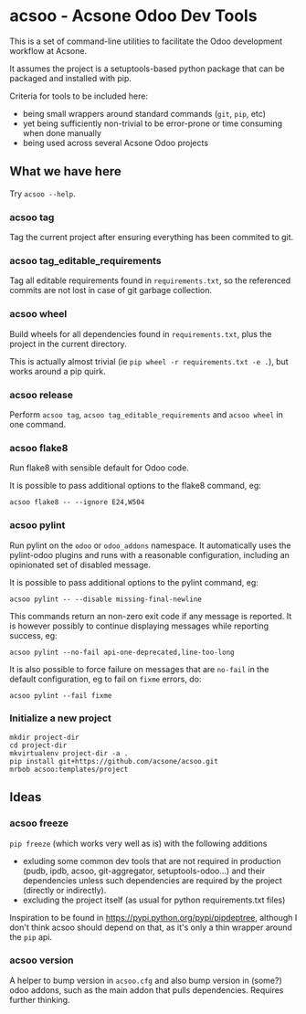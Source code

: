 # acsoo - Acsone Odoo Dev Tools

This is a set of command-line utilities to facilitate
the Odoo development workflow at Acsone.

It assumes the project is a setuptools-based python package
that can be packaged and installed with pip.

Criteria for tools to be included here:

* being small wrappers around standard commands (`git`, `pip`, etc)
* yet being sufficiently non-trivial to be error-prone or time consuming when done manually
* being used across several Acsone Odoo projects

## What we have here

Try `acsoo --help`.

### acsoo tag

Tag the current project after ensuring everything has been commited to git.

### acsoo tag_editable_requirements

Tag all editable requirements found in `requirements.txt`, so
the referenced commits are not lost in case of git garbage collection.

### acsoo wheel

Build wheels for all dependencies found in `requirements.txt`,
plus the project in the current directory.

This is actually almost trivial (ie `pip wheel -r requirements.txt -e .`),
but works around a pip quirk.

### acsoo release

Perform `acsoo tag`, `acsoo tag_editable_requirements` and
`acsoo wheel` in one command.

### acsoo flake8

Run flake8 with sensible default for Odoo code.

It is possible to pass additional options to the flake8 command, eg:

`acsoo flake8 -- --ignore E24,W504`

### acsoo pylint

Run pylint on the `odoo` or `odoo_addons` namespace. It automatically
uses the pylint-odoo plugins and runs with a reasonable configuration,
including an opinionated set of disabled message.

It is possible to pass additional options to the pylint command, eg:

`acsoo pylint -- --disable missing-final-newline`

This commands return an non-zero exit code if any message is reported.
It is however possibly to continue displaying messages while reporting success, eg:

`acsoo pylint --no-fail api-one-deprecated,line-too-long`

It is also possible to force failure on messages that are `no-fail` in the
default configuration, eg to fail on `fixme` errors, do:

`acsoo pylint --fail fixme`

### Initialize a new project

```
mkdir project-dir
cd project-dir
mkvirtualenv project-dir -a .
pip install git+https://github.com/acsone/acsoo.git
mrbob acsoo:templates/project
```

## Ideas

### acsoo freeze

`pip freeze` (which works very well as is) with the following additions

* exluding some common dev tools that are not required in production 
(pudb, ipdb, acsoo, git-aggregator, setuptools-odoo...)
and their dependencies unless such dependencies are required by the project 
(directly or indirectly).
* excluding the project itself (as usual for python requirements.txt files)

Inspiration to be found in https://pypi.python.org/pypi/pipdeptree, although I don't
think acsoo should depend on that, as it's only a thin wrapper around the `pip` api.

### acsoo version

A helper to bump version in `acsoo.cfg` and also bump version in (some?) odoo addons, such
as the main addon that pulls dependencies. Requires further thinking.
